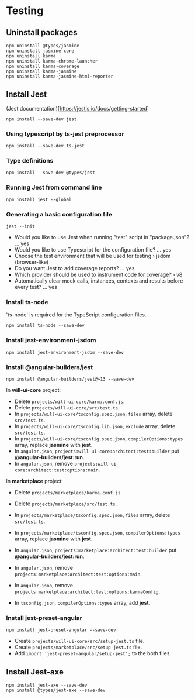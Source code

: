 # Testing

## Uninstall packages

```
npm uninstall @types/jasmine
npm uninstall jasmine-core
npm uninstall karma
npm uninstall karma-chrome-launcher
npm uninstall karma-coverage
npm uninstall karma-jasmine
npm uninstall karma-jasmine-html-reporter
```

## Install Jest

(Jest documentation)[https://jestjs.io/docs/getting-started]

```
npm install --save-dev jest
```

### Using typescript by ts-jest preprocessor

```
npm install --save-dev ts-jest
```

### Type definitions

```
npm install --save-dev @types/jest
```

### Running Jest from command line

```
npm install jest --global
```

### Generating a basic configuration file

```
jest --init
```

- Would you like to use Jest when running "test" script in "package.json"? … yes
- Would you like to use Typescript for the configuration file? … yes
- Choose the test environment that will be used for testing › jsdom (browser-like)
- Do you want Jest to add coverage reports? … yes
- Which provider should be used to instrument code for coverage? › v8
- Automatically clear mock calls, instances, contexts and results before every test? … yes

### Install ts-node

'ts-node' is required for the TypeScript configuration files.

```
npm install ts-node --save-dev
```

### Install jest-environment-jsdom

```
npm install jest-environment-jsdom --save-dev
```

### Install @angular-builders/jest

```
npm install @angular-builders/jest@~13 --save-dev
```

In **will-ui-core** project:
- Delete `projects/will-ui-core/karma.conf.js`.
- Delete `projects/will-ui-core/src/test.ts`.
- In `projects/will-ui-core/tsconfig.spec.json`, `files` array, delete `src/test.ts`.
- In `projects/will-ui-core/tsconfig.lib.json`, `exclude` array, delete `src/test.ts`.
- In `projects/will-ui-core/tsconfig.spec.json`, `compilerOptions:types` array, replace **jasmine** with **jest**.
- In `angular.json`, `projects:will-ui-core:architect:test:builder` put **@angular-builders/jest:run**.
- In `angular.json`, remove `projects:will-ui-core:architect:test:options:main`.

In **marketplace** project:
- Delete `projects/marketplace/karma.conf.js`.
- Delete `projects/marketplace/src/test.ts`.
- In `projects/marketplace/tsconfig.spec.json`, `files` array, delete `src/test.ts`.
- In `projects/marketplace/tsconfig.spec.json`, `compilerOptions:types` array, replace **jasmine** with **jest**.
- In `angular.json`, `projects:marketplace:architect:test:builder` put **@angular-builders/jest:run**.
- In `angular.json`, remove `projects:marketplace:architect:test:options:main`.
- In `angular.json`, remove `projects:marketplace:architect:test:options:karmaConfig`.

- In `tsconfig.json`, `compilerOptions:types` array, add **jest**.

### Install jest-preset-angular

```
npm install jest-preset-angular --save-dev
```

- Create `projects/will-ui-core/src/setup-jest.ts` file.
- Create `projects/marketplace/src/setup-jest.ts` file.
- Add `import 'jest-preset-angular/setup-jest';` to the both files.

## Install Jest-axe

```
npm install jest-axe --save-dev
npm install @types/jest-axe --save-dev
```
